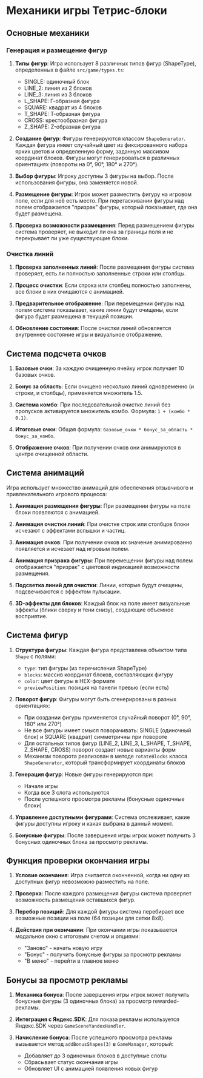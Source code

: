 # Механики игры Тетрис-блоки

## Основные механики

### Генерация и размещение фигур
1. **Типы фигур**: Игра использует 8 различных типов фигур (ShapeType), определенных в файле `src/game/types.ts`:
   - SINGLE: одиночный блок
   - LINE_2: линия из 2 блоков
   - LINE_3: линия из 3 блоков
   - L_SHAPE: Г-образная фигура
   - SQUARE: квадрат из 4 блоков
   - T_SHAPE: Т-образная фигура
   - CROSS: крестообразная фигура
   - Z_SHAPE: Z-образная фигура

2. **Создание фигур**: Фигуры генерируются классом `ShapeGenerator`. Каждая фигура имеет случайный цвет из фиксированного набора ярких цветов и определенную форму, заданную массивом координат блоков. Фигуры могут генерироваться в различных ориентациях (повороты на 0°, 90°, 180° и 270°).

3. **Выбор фигуры**: Игроку доступны 3 фигуры на выбор. После использования фигуры, она заменяется новой.

4. **Размещение фигуры**: Игрок может разместить фигуру на игровом поле, если для неё есть место. При перетаскивании фигуры над полем отображается "призрак" фигуры, который показывает, где она будет размещена.

5. **Проверка возможности размещения**: Перед размещением фигуры система проверяет, не выходит ли она за границы поля и не перекрывает ли уже существующие блоки.

### Очистка линий

1. **Проверка заполненных линий**: После размещения фигуры система проверяет, есть ли полностью заполненные строки или столбцы.

2. **Процесс очистки**: Если строка или столбец полностью заполнены, все блоки в них очищаются с анимацией.

3. **Предварительное отображение**: При перемещении фигуры над полем система показывает, какие линии будут очищены, если фигура будет размещена в текущей позиции.

4. **Обновление состояния**: После очистки линий обновляется внутреннее состояние игры и визуальное отображение.

## Система подсчета очков

1. **Базовые очки**: За каждую очищенную ячейку игрок получает 10 базовых очков.

2. **Бонус за область**: Если очищено несколько линий одновременно (и строки, и столбцы), применяется множитель 1.5.

3. **Система комбо**: При последовательной очистке линий без пропусков активируется множитель комбо. Формула: `1 + (комбо * 0.1)`.

4. **Итоговые очки**: Общая формула: `базовые_очки * бонус_за_область * бонус_за_комбо`.

5. **Отображение очков**: При получении очков они анимируются в центре очищенной области.

## Система анимаций

Игра использует множество анимаций для обеспечения отзывчивого и привлекательного игрового процесса:

1. **Анимация размещения фигуры**: При размещении фигуры на поле блоки появляются с анимацией.

2. **Анимация очистки линий**: При очистке строк или столбцов блоки исчезают с эффектами вспышки и частиц.

3. **Анимация очков**: При получении очков их значение анимированно появляется и исчезает над игровым полем.

4. **Анимация призрака фигуры**: При перемещении фигуры над полем отображается "призрак" с цветовой индикацией возможности размещения.

5. **Подсветка линий для очистки**: Линии, которые будут очищены, подсвечиваются с эффектом пульсации.

6. **3D-эффекты для блоков**: Каждый блок на поле имеет визуальные эффекты (блики сверху и тени снизу), создающие объемное восприятие.

## Система фигур

1. **Структура фигуры**: Каждая фигура представлена объектом типа `Shape` с полями:
   - `type`: тип фигуры (из перечисления ShapeType)
   - `blocks`: массив координат блоков, составляющих фигуру
   - `color`: цвет фигуры в HEX-формате
   - `previewPosition`: позиция на панели превью (если есть)

2. **Поворот фигур**: Фигуры могут быть сгенерированы в разных ориентациях:
   - При создании фигуры применяется случайный поворот (0°, 90°, 180° или 270°)
   - Не все фигуры имеет смысл поворачивать: SINGLE (одиночный блок) и SQUARE (квадрат) симметричны при повороте
   - Для остальных типов фигур (LINE_2, LINE_3, L_SHAPE, T_SHAPE, Z_SHAPE, CROSS) поворот создает новые варианты форм
   - Механизм поворота реализован в методе `rotateBlocks` класса `ShapeGenerator`, который трансформирует координаты блоков

3. **Генерация фигур**: Новые фигуры генерируются при:
   - Начале игры
   - Когда все 3 слота используются
   - После успешного просмотра рекламы (бонусные одиночные блоки)

4. **Управление доступными фигурами**: Система отслеживает, какие фигуры доступны игроку и какая выбрана в данный момент.

5. **Бонусные фигуры**: После завершения игры игрок может получить 3 бонусных одиночных блока за просмотр рекламы.

## Функция проверки окончания игры

1. **Условие окончания**: Игра считается оконченной, когда ни одну из доступных фигур невозможно разместить на поле.

2. **Проверка**: После каждого размещения фигуры система проверяет возможность размещения оставшихся фигур.

3. **Перебор позиций**: Для каждой фигуры система перебирает все возможные позиции на поле (64 позиции для сетки 8x8).

4. **Действия при окончании**: При окончании игры показывается модальное окно с итоговым счетом и опциями:
   - "Заново" - начать новую игру
   - "Бонус" - получить бонусные фигуры за просмотр рекламы
   - "В меню" - перейти в главное меню

## Бонусы за просмотр рекламы

1. **Механика бонуса**: После завершения игры игрок может получить бонусные фигуры (3 одиночных блока) за просмотр rewarded-рекламы.

2. **Интеграция с Яндекс.SDK**: Для показа рекламы используется Яндекс.SDK через `GameSceneYandexHandler`.

3. **Начисление бонуса**: После успешного просмотра рекламы вызывается метод `addBonusShapes(3)` в `GameManager`, который:
   - Добавляет до 3 одиночных блоков в доступные слоты
   - Сбрасывает статус окончания игры
   - Обновляет UI с анимацией появления новых фигур